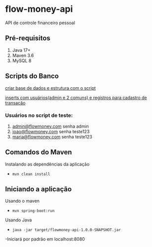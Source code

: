 # flow-money-api
API de controle financeiro pessoal

## Pré-requisitos

1. Java 17+
1. Maven 3.6
1. MySQL 8


## Scripts do Banco

[criar base de dados e estrutura com o script](https://github.com/alexandrepinho/flow-money-api/blob/main/sql/flowmoney-api.sql)

[inserts com usuários(admin e 2 comuns) e registros para cadastro de transação](https://github.com/alexandrepinho/flow-money-api/blob/main/sql/flowmoney-api.sql)

### Usuários no script de teste:
  1. admin@flowmoney.com senha admin
  1. joao@flowmoney.com senha teste123
  1. maria@flowmoney.com senha teste123

## Comandos do Maven

Instalando as dependências da aplicação

- `mvn clean install`

## Iniciando a aplicação

Usando o maven

- `mvn spring-boot:run`

Usando Java

- `java -jar target/flowmoney-api-1.0.0-SNAPSHOT.jar`

-Iniciará por padrão em localhost:8080
